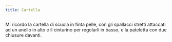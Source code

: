 ```yaml
---
title: Cartella
---
```

<span class="newthought">Mi ricordo</span> la cartella di scuola in finta pelle, con gli spallacci stretti attaccati ad un anello in alto e il cinturino per regolarli in basso, e la pateletta con due chiusure davanti.